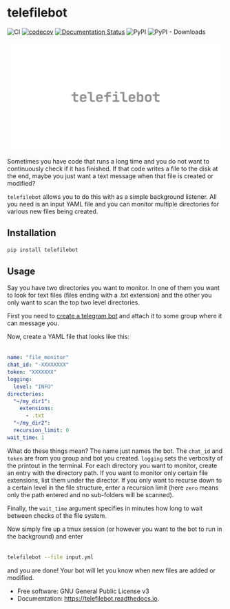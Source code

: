 # telefilebot
![CI](https://github.com/grburgess/telefilebot/workflows/CI/badge.svg?branch=master)
[![codecov](https://codecov.io/gh/grburgess/telefilebot/branch/master/graph/badge.svg)](https://codecov.io/gh/grburgess/telefilebot)
[![Documentation Status](https://readthedocs.org/projects/telefilebot/badge/?version=latest)](https://telefilebot.readthedocs.io/en/latest/?badge=latest)
![PyPI](https://img.shields.io/pypi/v/telefilebot)
![PyPI - Downloads](https://img.shields.io/pypi/dm/telefilebot)

![alt text](https://raw.githubusercontent.com/grburgess/telefilebot/master/docs/media/logo.png)

Sometimes you have code that runs a long time and you do not want to
continuously check if it has finished. If that code writes a file to the disk at
the end, maybe you just want a text message when that file is created or
modified?

`telefilebot` allows you to do this with as a simple background listener. All
you need is an input YAML file and you can monitor multiple directories for
various new files being created.

## Installation

```bash
pip install telefilebot
```

## Usage

Say you have two directories you want to monitor. In one of them you want to
look for text files (files ending with a .txt extension) and the other you only
want to scan the top two level directories.

First you need to [create a telegram
bot](https://firstwarning.net/vanilla/discussion/4/create-telegram-bot-and-get-bots-token-and-the-groups-chat-id)
and attach it to some group where it can message you.

Now, create a YAML file that looks like this:

```yaml

name: "file_monitor"
chat_id: "-XXXXXXXX"
token: "XXXXXXX"
logging:
  level: "INFO"
directories:
  "~/my_dir1":
    extensions:
      - .txt
  "~/my_dir2":
  recursion_limit: 0
wait_time: 1
```


What do these things mean? The name just names the bot. The `chat_id` and
`token` are from you group and bot you created. `logging` sets the verbosity of
the printout in the terminal. For each directory you want to monitor, create an
entry with the directory path. If you want to monitor only certain file
extensions, list them under the director. If you only want to recurse down to a
certain level in the file structure, enter a recursion limit (here `zero` means
only the path entered and no sub-folders will be scanned).

Finally, the `wait_time` argument specifies in minutes how long to wait between
checks of the file system.

Now simply fire up a tmux session (or however you want to the bot to run in the
background) and enter


```bash

telefilebot --file input.yml

```

and you are done! Your bot will let you know when new files are added or modified.


* Free software: GNU General Public License v3
* Documentation: https://telefilebot.readthedocs.io.

